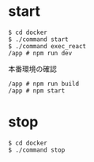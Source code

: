 # start
```
$ cd docker
$ ./command start
$ ./command exec_react
/app # npm run dev
```

本番環境の確認
```
/app # npm run build
/app # npm start
```

# stop
```
$ cd docker
$ ./command stop
```

